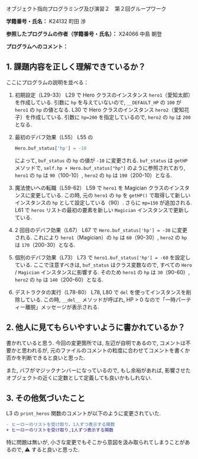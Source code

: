 オブジェクト指向プログラミング及び演習２　第２回グループワーク

**学籍番号・氏名：** K24132 町田 渉

**参照したプログラムの作者（学籍番号・氏名）：** X24066 中島 朝登

**プログラムへのコメント：**

## 1. 課題内容を正しく理解できているか？

ここにプログラムの説明を並べる：

1. 初期設定（L29-33）
   L29 で Hero クラスのインスタンス `hero1`（愛知太郎）を作成している. 引数に `hp` を与えていないので, `__DEFAULT_HP` の `100` が `hero1` の `hp` の値となる.
   L30 で Hero クラスのインスタンス `hero2`（愛知花子）を作成している. 引数に `hp=200` を指定しているので, `hero2` の `hp` は `200` となる.

1. 最初のデバフ効果（L55）
   L55 の

   ```py
   Hero.buf_status['hp'] = -10
   ```

   によって, `buf_status` の `hp` の値が `-10` に変更される. `buf_status` は `getHP` メソッドで, `self.hp + Hero.buf_status["hp"]` のように参照されており, `hero1` の `hp` は `90`（100-10）, `hero2` の `hp` は `190`（200-10）となる.

1. 魔法使いへの転職（L59-62）
   L59 で `hero1` を Magician クラスのインスタンスに変更している. この時, 元の `hero1` の `hp` を `getHP()` で取得して新しいインスタンスの `hp` として設定している（90）. さらに `mp=150` が追加される.
   L61 で `heros` リストの最初の要素を新しい `Magician` インスタンスで更新している.

1. 2 回目のデバフ効果（L67）
   L67 で `Hero.buf_status['hp'] = -30` に変更される. これにより `hero1`（Magician）の `hp` は `60`（90-30）, `hero2` の `hp` は `170`（200-30）となる.

1. 個別のデバフ効果（L73）
   L73 で `hero1.buf_status['hp'] = -60` を設定している. ここで注意すべきは, `buf_status` はクラス変数なので, すべての `Hero` / `Magician` インスタンスに影響する. そのため `hero1` の `hp` は `30`（90-60）, `hero2` の `hp` は `140`（200-60）となる.

1. デストラクタの実行（L78-80）
   L78, L80 で `del` を使ってインスタンスを削除している. この時, `__del__` メソッドが呼ばれ, HP > 0 なので「一時パーティー離脱」メッセージが表示される.

## 2. 他人に見てもらいやすいように書かれているか？

書かれていると思う. 今回の変更箇所では, 左辺が自明であるので, コメントは不要かと思われるが, 元のファイルのコメントの粒度に合わせてコメントを書くか否かを判断できると良いと思った.

また, バフがマジックナンバーになっているので, もし余裕があれば, 影響させたオブジェクトの近くに定数として定義しても良いかもしれない.

## 3. その他気づいたこと

L3 の `print_heros` 関数のコメントが以下のように変更されていた.

```diff
- ヒーローのリストを受け取り，1人ずつ表示する関数
+ ヒーローのリストを受け取り,1人ずつ表示する関数
```

特に問題は無いが, 小さな変更でもそこから意図を汲み取られてしまうことがあるので, ⚠ すると良いと思った.
